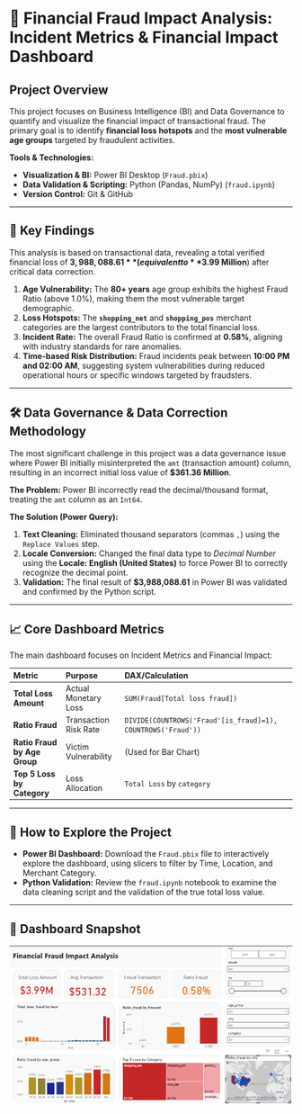 # 💸 Financial Fraud Impact Analysis: Incident Metrics & Financial Impact Dashboard

## Project Overview

This project focuses on Business Intelligence (BI) and Data Governance to quantify and visualize the financial impact of transactional fraud. The primary goal is to identify **financial loss hotspots** and the **most vulnerable age groups** targeted by fraudulent activities.

**Tools & Technologies:**
* **Visualization & BI:** Power BI Desktop (`Fraud.pbix`)
* **Data Validation & Scripting:** Python (Pandas, NumPy) (`fraud.ipynb`)
* **Version Control:** Git & GitHub

---

## 🎯 Key Findings

This analysis is based on transactional data, revealing a total verified financial loss of **$3,988,088.61** (equivalent to **$3.99 Million**) after critical data correction.

1.  **Age Vulnerability:** The **80+ years** age group exhibits the highest Fraud Ratio (above 1.0%), making them the most vulnerable target demographic.
2.  **Loss Hotspots:** The **`shopping_net`** and **`shopping_pos`** merchant categories are the largest contributors to the total financial loss.
3.  **Incident Rate:** The overall Fraud Ratio is confirmed at **0.58%**, aligning with industry standards for rare anomalies.
4.  **Time-based Risk Distribution:** Fraud incidents peak between **10:00 PM and 02:00 AM**, suggesting system vulnerabilities during reduced operational hours or specific windows targeted by fraudsters.

---

## 🛠️ Data Governance & Data Correction Methodology

The most significant challenge in this project was a data governance issue where Power BI initially misinterpreted the `amt` (transaction amount) column, resulting in an incorrect initial loss value of **$361.36 Million**.

**The Problem:** Power BI incorrectly read the decimal/thousand format, treating the `amt` column as an `Int64`.

**The Solution (Power Query):**
1.  **Text Cleaning:** Eliminated thousand separators (commas `,`) using the `Replace Values` step.
2.  **Locale Conversion:** Changed the final data type to *Decimal Number* using the **Locale: English (United States)** to force Power BI to correctly recognize the decimal point.
3.  **Validation:** The final result of **$3,988,088.61** in Power BI was validated and confirmed by the Python script.

---

## 📈 Core Dashboard Metrics

The main dashboard focuses on Incident Metrics and Financial Impact:

| Metric | Purpose | DAX/Calculation |
| :--- | :--- | :--- |
| **Total Loss Amount** | Actual Monetary Loss | `SUM(Fraud[Total loss fraud])` |
| **Ratio Fraud** | Transaction Risk Rate | `DIVIDE(COUNTROWS('Fraud'[is_fraud]=1), COUNTROWS('Fraud'))` |
| **Ratio Fraud by Age Group** | Victim Vulnerability | (Used for Bar Chart) |
| **Top 5 Loss by Category** | Loss Allocation | `Total Loss` by `category` |

---

## 🚀 How to Explore the Project

* **Power BI Dashboard:** Download the `Fraud.pbix` file to interactively explore the dashboard, using slicers to filter by Time, Location, and Merchant Category.
* **Python Validation:** Review the `fraud.ipynb` notebook to examine the data cleaning script and the validation of the true total loss value.

---
## 📸 Dashboard Snapshot

![Financial Fraud Impact Analysis Dashboard](dashboard_final.png.png) 
